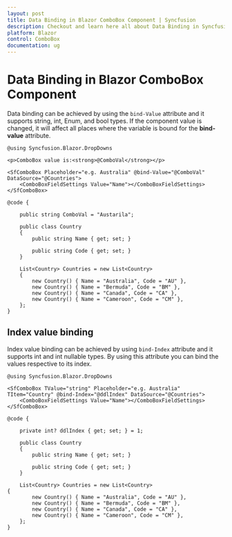 ```yaml
---
layout: post
title: Data Binding in Blazor ComboBox Component | Syncfusion
description: Checkout and learn here all about Data Binding in Syncfusion Blazor ComboBox component and much more.
platform: Blazor
control: ComboBox
documentation: ug
---
```


# Data Binding in Blazor ComboBox Component

Data binding can be achieved by using the `bind-Value` attribute and it supports string, int, Enum, and bool types. If the component value is changed, it will affect all places where the variable is bound for the **bind-value** attribute.

```cshtml
@using Syncfusion.Blazor.DropDowns

<p>ComboBox value is:<strong>@ComboVal</strong></p>

<SfComboBox Placeholder="e.g. Australia" @bind-Value="@ComboVal" DataSource="@Countries">
    <ComboBoxFieldSettings Value="Name"></ComboBoxFieldSettings>
</SfComboBox>

@code {

    public string ComboVal = "Austarila";

    public class Country
    {
        public string Name { get; set; }

        public string Code { get; set; }
    }

    List<Country> Countries = new List<Country>
    {
        new Country() { Name = "Australia", Code = "AU" },
        new Country() { Name = "Bermuda", Code = "BM" },
        new Country() { Name = "Canada", Code = "CA" },
        new Country() { Name = "Cameroon", Code = "CM" },
    };
}
```

<!-- {% previewsample "https://blazorplayground.syncfusion.com/embed/VjLKZbNiffwAspZX?appbar=false&editor=false&result=true&errorlist=false&theme=bootstrap5" %} -->

## Index value binding

Index value binding can be achieved by using `bind-Index` attribute and it supports int and int nullable types. By using this attribute you can bind the values respective to its index.

```cshtml
@using Syncfusion.Blazor.DropDowns

<SfComboBox TValue="string" Placeholder="e.g. Australia" TItem="Country" @bind-Index="@ddlIndex" DataSource="@Countries">
    <ComboBoxFieldSettings Value="Name"></ComboBoxFieldSettings>
</SfComboBox>

@code {

    private int? ddlIndex { get; set; } = 1;

    public class Country
    {
        public string Name { get; set; }

        public string Code { get; set; }
    }

    List<Country> Countries = new List<Country>
{
        new Country() { Name = "Australia", Code = "AU" },
        new Country() { Name = "Bermuda", Code = "BM" },
        new Country() { Name = "Canada", Code = "CA" },
        new Country() { Name = "Cameroon", Code = "CM" },
    };
}
```

<!-- {% previewsample "https://blazorplayground.syncfusion.com/embed/rZrgNFNMTTlAvont?appbar=false&editor=false&result=true&errorlist=false&theme=bootstrap5" %} -->